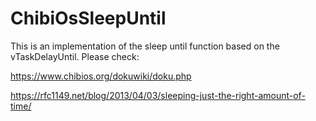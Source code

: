 # ChibiOsSleepUntil



This is an implementation of the sleep until function based on the vTaskDelayUntil.
  Please check:
  
   https://www.chibios.org/dokuwiki/doku.php
    
   https://rfc1149.net/blog/2013/04/03/sleeping-just-the-right-amount-of-time/
   
